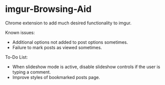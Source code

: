 # imgur-Browsing-Aid
Chrome extension to add much desired functionality to imgur.

Known issues:
* Additional options not added to post options sometimes.
* Failure to mark posts as viewed sometimes.


To-Do List:
* When slideshow mode is active, disable slideshow controls if the user is typing a comment.
* Improve styles of bookmarked posts page.
